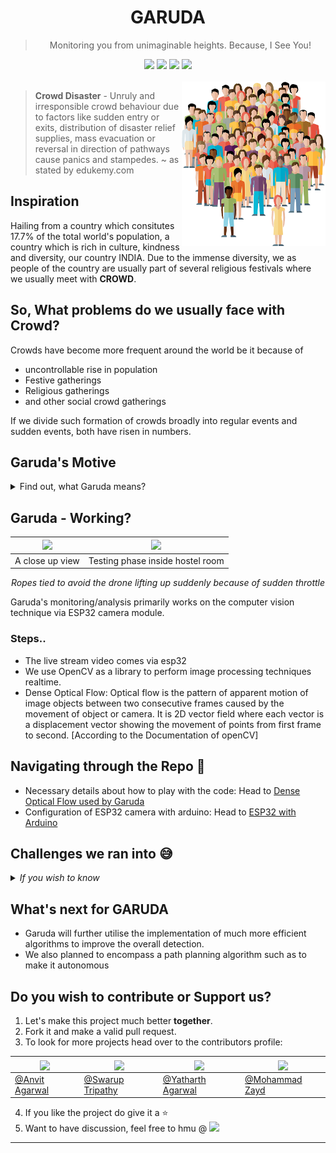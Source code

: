 <h1 align=center>GARUDA</h1>

<div align=center>

> Monitoring you from unimaginable heights. Because, I See You!

</div>

<div align=center>
    <img src="https://img.shields.io/github/forks/Curovearth/Garuda-LaHacks?style=social">  <img src="https://img.shields.io/badge/Garuda-V1-green">  <img src="https://img.shields.io/github/stars/Curovearth/Garuda-LaHacks?style=social"> <a href="https://youtu.be/Ocs9JZ9gDhU"><img src="https://img.shields.io/badge/YouTube-FF0000?style=plastic&logo=youtube&logoColor=white"/></a>
</div>
<br>
<img align=right src="https://github.com/Curovearth/Garuda-LaHacks/blob/main/imgs/crowd.png" width="230"/>

> **Crowd Disaster** - Unruly and irresponsible crowd behaviour due to factors like sudden entry or exits, distribution of disaster relief supplies, mass evacuation or reversal in direction of pathways cause panics and stampedes. 
~ as stated by edukemy.com

## Inspiration
Hailing from a country which consitutes 17.7% of the total world's population, a country which is rich in culture, kindness and diversity, our country INDIA. Due to the immense diversity, we as people of the country are usually part of several religious festivals where we usually meet with **CROWD**. 

## So, What problems do we usually face with Crowd?
Crowds have become more frequent around the world be it because of 
* uncontrollable rise in population
* Festive gatherings
* Religious gatherings
* and other social crowd gatherings

If we divide such formation of crowds broadly into regular events and sudden events, both have risen in numbers.  

## Garuda's Motive 

<details>
    <summary>Find out, what Garuda means?</summary><br>

<img align=right src="https://github.com/Curovearth/Garuda-LaHacks/blob/main/gif's/close-video.gif" width="350"/>

> **Garuda's motive** : 
> Monitoring you from unimaginable heights. Because, I See You!

Garuda, in Hindu mythology, the bird (a kite or an eagle) and the vahana (mount) of the god Vishnu.
From the ancient history, birds have been considered the eyes of the sky and so is our Garuda Drone. Garuda is responsible for monitoring the regions which usually faces gathering of people in huge masses. 

Monitoring takes place with the help of a camera module which is assembled at the lower portion of the drone to cover more area as compared to the cctv camera's whose line of sight is minimised because of their static position. 

Garuda as ideated by team pi will be deployed by concerned organising authorities where it will be controlled by a skilled individual. The camera module which currently works on wifi will be able to give Realtime Monitoring.  

</details>
    
## Garuda - Working?

| <img width=450 src="https://github.com/Curovearth/Garuda-LaHacks/blob/main/gif's/esp32%20closeup.gif"/> | <img width=450 src="https://github.com/Curovearth/Garuda-LaHacks/blob/main/gif's/rough-fly.gif"> |
| --- | --- |
| A close up view | Testing phase inside hostel room |

<p align=center><i>Ropes tied to avoid the drone lifting up suddenly because of sudden throttle</i></p>

<p>Garuda's monitoring/analysis primarily works on the computer vision technique via ESP32 camera module.</p>
<h3>Steps..</h3>
<ul>
<li>The live stream video comes via esp32</li>
<li>We use OpenCV as a library to perform image processing techniques realtime.</li>
    <li>Dense Optical Flow: Optical flow is the pattern of apparent motion of image objects between two consecutive frames caused by the movement of object or camera. It is 2D vector field where each vector is a displacement vector showing the movement of points from first frame to second. [According to the Documentation of openCV]</li>
</ul>

## Navigating through the Repo 🧭

- Necessary details about how to play with the code: Head to <a href="https://github.com/Curovearth/Garuda-LaHacks/tree/main/3-optical%20flow#readme">Dense Optical Flow used by Garuda</a>
- Configuration of ESP32 camera with arduino: Head to <a href="https://github.com/Curovearth/Garuda-LaHacks/tree/main/ESP32#readme">ESP32 with Arduino</a>
   
## Challenges we ran into 😅

<details>
    <summary><i>If you wish to know</i></summary>

Learning always pushes you to face challenges. We came accross some interesting challenges throughout the hours of hackathon. Since it was first time for few of us to play with drone, it took us the maximum time to calibrate the transmitter and reciever for the control of flight.
We initially aimed to have a more complex algorithmic approach for realtime crowd analysis but failed to do so. 
But the best part was that throughout the process we came on to several unique algorithms which we wish to inculcate in improving this project after the hackathon.

## Accomplishments that we're proud of
We were able to satisfy ourself with the project in terms of making a hardware prototype which is responsible for realtime monitoring in terms of motion estimation of the crowd.

We learned throughout the process, made mistakes but spent each hour rectifying it and learning from our mentors.

</details>
    
## What's next for GARUDA
* Garuda will further utilise the implementation of much more efficient algorithms to improve the overall detection.
* We also planned to encompass a path planning algorithm such as to make it autonomous 

## Do you wish to contribute or Support us?

1. Let's make this project much better **together**.
2. Fork it and make a valid pull request. 
3. To look for more projects head over to the contributors profile:

| <img src="https://avatars.githubusercontent.com/u/71594140?s=100&v=4" align=center width=70> | <img src="https://avatars.githubusercontent.com/u/64013307?v=4" align=center width=70> | <img src="https://avatars.githubusercontent.com/u/72257400?s=100&v=4" align=center width=70> | <img src="https://avatars.githubusercontent.com/u/70833069?s=100&v=4" align=center width=70> |
| --- | --- | --- | --- | 
| <a href="https://github.com/anvit1618">@Anvit Agarwal</a> | <a href="https://github.com/Curovearth">@Swarup Tripathy</a> | <a href="https://github.com/yatharthagr7">@Yatharth Agarwal</a> | <a href="https://github.com/Zayd1602">@Mohammad Zayd</a> |

4. If you like the project do give it a ⭐
5. Want to have discussion, feel free to hmu @ <a href="https://discord.com/channels/718336604887973939"><img src="https://img.shields.io/badge/Discord-7289DA?style=plastic&logo=discord&logoColor=white"></a>

***
